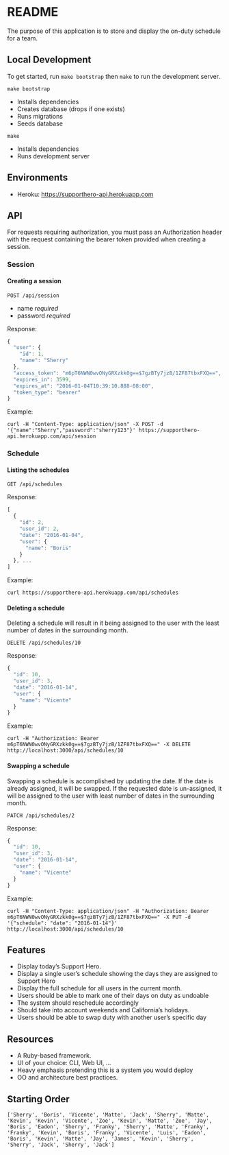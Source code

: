 # README

The purpose of this application is to store and display the on-duty schedule for a team.

## Local Development

To get started, run `make bootstrap` then `make` to run the development server.

`make bootstrap`
- Installs dependencies
- Creates database (drops if one exists)
- Runs migrations
- Seeds database

`make`
- Installs dependencies
- Runs development server

## Environments

- Heroku: https://supporthero-api.herokuapp.com

## API

For requests requiring authorization, you must pass an Authorization header with the request containing the bearer token provided when creating a session.

### Session

#### Creating a session

`POST /api/session`

- name _required_
- password _required_

Response:

```javascript
{
  "user": {
    "id": 1,
    "name": "Sherry"
  },
  "access_token": "m6pT6NWN0wvONyGRXzkk0g==$7gzBTy7jzB/1ZF87tbxFXQ==",
  "expires_in": 3599,
  "expires_at": "2016-01-04T10:39:10.888-08:00",
  "token_type": "bearer"
}
```

Example:

`curl -H "Content-Type: application/json" -X POST -d '{"name":"Sherry","password":"sherry123"}' https://supporthero-api.herokuapp.com/api/session`

### Schedule

#### Listing the schedules

`GET /api/schedules`

Response:

```javascript
[
  {
    "id": 2,
    "user_id": 2,
    "date": "2016-01-04",
    "user": {
      "name": "Boris"
    }
  }, ...
]
```

Example:

`curl https://supporthero-api.herokuapp.com/api/schedules`

#### Deleting a schedule

Deleting a schedule will result in it being assigned to the user with the least number of dates in the surrounding month.

`DELETE /api/schedules/10`

Response:

```javascript
{
  "id": 10,
  "user_id": 3,
  "date": "2016-01-14",
  "user": {
    "name": "Vicente"
  }
}
```

Example:

`curl -H "Authorization: Bearer m6pT6NWN0wvONyGRXzkk0g==$7gzBTy7jzB/1ZF87tbxFXQ==" -X DELETE http://localhost:3000/api/schedules/10`

#### Swapping a schedule

Swapping a schedule is accomplished by updating the date. If the date is already assigned, it will be swapped. If the requested date is un-assigned, it will be assigned to the user with least number of dates in the surrounding month.

`PATCH /api/schedules/2`

Response:

```javascript
{
  "id": 10,
  "user_id": 3,
  "date": "2016-01-14",
  "user": {
    "name": "Vicente"
  }
}
```

Example:

`curl -H "Content-Type: application/json" -H "Authorization: Bearer m6pT6NWN0wvONyGRXzkk0g==$7gzBTy7jzB/1ZF87tbxFXQ==" -X PUT -d '{"schedule": "date": "2016-01-14"}'  http://localhost:3000/api/schedules/10`

## Features

- Display today’s Support Hero.
- Display a single user’s schedule showing the days they are assigned to Support Hero
- Display the full schedule for all users in the current month.
- Users should be able to mark one of their days on duty as undoable
- The system should reschedule accordingly
- Should take into account weekends and California’s holidays.
- Users should be able to swap duty with another user’s specific day

## Resources

- A Ruby-based framework.
- UI of your choice: CLI, Web UI, ...
- Heavy emphasis pretending this is a system you would deploy
- OO and architecture best practices.

## Starting Order

```
['Sherry', 'Boris', 'Vicente', 'Matte', 'Jack', 'Sherry', 'Matte', 'Kevin', 'Kevin', 'Vicente', 'Zoe', 'Kevin', 'Matte', 'Zoe', 'Jay', 'Boris', 'Eadon', 'Sherry', 'Franky', 'Sherry', 'Matte', 'Franky', 'Franky', 'Kevin', 'Boris', 'Franky', 'Vicente', 'Luis', 'Eadon', 'Boris', 'Kevin', 'Matte', 'Jay', 'James', 'Kevin', 'Sherry', 'Sherry', 'Jack', 'Sherry', 'Jack']
```
